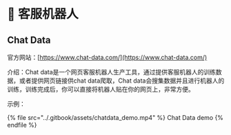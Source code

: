 # 🤖 客服机器人

## Chat Data

官方网站：[https://www.chat-data.com/](https://www.chat-data.com/)

介绍：Chat data是一个网页客服机器人生产工具，通过提供客服机器人的训练数据，或者提供网页链接供chat data爬取，Chat data会搜集数据并且进行机器人的训练，训练完成后，你可以直接将机器人贴在你的网页上，非常方便。

示例：

{% file src="../.gitbook/assets/chatdata_demo.mp4" %}
Chat Data demo
{% endfile %}
